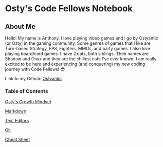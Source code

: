 # **Osty's Code Fellows Notebook**

## About Me

Hello! My name is Anthony. I love playing video games and I go by Ostyantic (or Osty) in the gaming community. Some genres of games that I like are Turn-based Strategy, FPS, Fighters, MMOs, and party games. I also love playing board/card games. I have 2 cats, both siblings. Their names are Shadow and Onyx and they are the chillest cats I've ever known.  I am really excited to be here and experiencing (and conquering) my new coding journey with Code Fellows! :sunglasses:

Link to my Github: [Ostyantic](https://github.com/Ostyantic)

### Table of Contents

[Osty's Growth Mindset](GrowthMindset.md)

[Markdown](Markdown.md)

[Text Editors](TextEditors.md)

[Git](Git.md)

[Cheat Sheet](TerminalCheatSheet.md)
